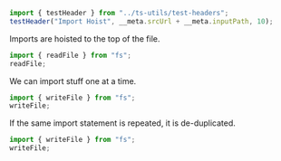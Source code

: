 ```ts eval --out=md --hide
import { testHeader } from "../ts-utils/test-headers";
testHeader("Import Hoist", __meta.srcUrl + __meta.inputPath, 10);
```

Imports are hoisted to the top of the file.

```ts eval --out=jsonjs
import { readFile } from "fs";
readFile;
```

We can import stuff one at a time.

```ts eval --out=jsonjs
import { writeFile } from "fs";
writeFile;
```

If the same import statement is repeated, it is de-duplicated.

```ts eval --out=jsonjs
import { writeFile } from "fs";
writeFile;
```
